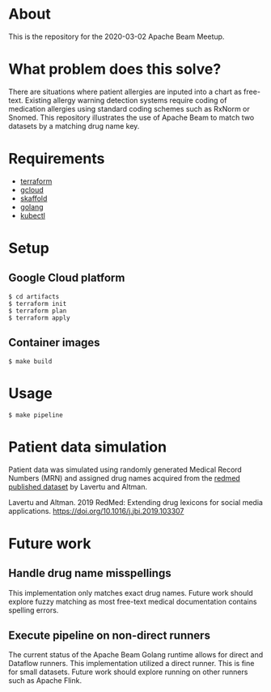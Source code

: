 # About
This is the repository for the 2020-03-02 Apache Beam Meetup.

# What problem does this solve?

There are situations where patient allergies are inputed into a chart as free-text.  Existing allergy warning detection systems require coding of medication allergies using standard coding schemes such as RxNorm or Snomed.  This repository illustrates the use of Apache Beam to match two datasets by a matching drug name key.

# Requirements

- [terraform](https://terraform.io)
- [gcloud](https://cloud.google.com/sdk/gcloud)
- [skaffold](https://skaffold.dev)
- [golang](https://golang.org/)
- [kubectl](https://kubernetes.io/docs/reference/kubectl/overview/)

# Setup

## Google Cloud platform

```
$ cd artifacts
$ terraform init
$ terraform plan
$ terraform apply
```

## Container images

```
$ make build
```

# Usage

```
$ make pipeline
```

# Patient data simulation
Patient data was simulated using randomly generated Medical Record Numbers (MRN) and assigned drug names acquired from the [redmed published dataset](https://zenodo.org/record/3238718#.Xk9hOpNKjOQ) by Lavertu and Altman.

Lavertu and Altman. 2019 RedMed: Extending drug lexicons for social media applications. https://doi.org/10.1016/j.jbi.2019.103307 

# Future work

## Handle drug name misspellings

This implementation only matches exact drug names.  Future work should explore fuzzy matching as most free-text medical documentation contains spelling errors.

## Execute pipeline on non-direct runners

The current status of the Apache Beam Golang runtime allows for direct and Dataflow runners.  This implementation utilized a direct runner.  This is fine for small datasets.  Future work should explore running on other runners such as Apache Flink.